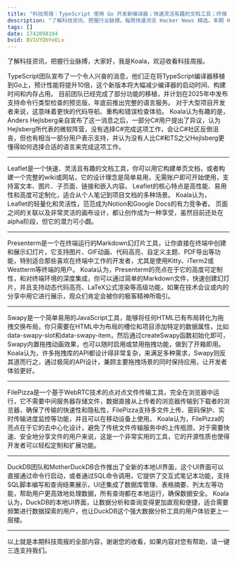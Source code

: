 ```yaml
---
title: "科技周报｜TypeScript 使用 Go 开发新编译器；快速灵活有趣的文档工具；终端 Markdown 幻灯片工具"
description: "了解科技资讯、把握行业脉搏。每周快速浏览 Hacker News 精选。本期 Hacker Newsletter 地址：https://buttondown.com/hacker-newsletter/archive/hacker-newsletter-737/"
tags: []
date: 1742098104
bvid: BV1UYQbYeELx
---
```

了解科技资讯，把握行业脉搏，大家好，我是Koala，欢迎收看科技周报。

TypeScript团队宣布了一个令人兴奋的消息，他们正在将TypeScript编译器移植到Go上，预计性能将提升10倍，这个新版本将大幅减少编译器的启动时间、构建时间和内存占用。
目前团队已经完成了部分功能的移植，并计划在2025年中发布支持命令行类型检查的预览版，年底前推出完整的语言服务。
对于大型项目开发者来说，这意味着更快的代码导航、重构和错误检查体验。
Koala认为有趣的是，Anders Hejlsberg亲自宣布了这一消息之后，一部分C#用户提出了异议，认为Hejlsberg所代表的微软阵营，没有选择C#完成这项工作，会让C#社区反倒沮丧，但也有相当一部分用户表示支持，并认为没有人比C#和TS之父Hejlsberg更懂得如何选择合适的语言来完成这项工作。

---

Leaflet是一个快速、灵活且有趣的文档工具，你可以用它构建单页文档，或者构建一个完整的wiki或网站，它的设计理念是简单易用，无需账户即可开始使用，支持富文本、图片、子页面、链接和嵌入内容。
Leaflet的核心特点是高性能、易用性和高度可定制化，适合从个人笔记到项目文档的多种场景。
Koala认为，Leaflet的轻量化和灵活性，范范成为Notion和Google Docs的有力竞争者。
页面之间的关联以及非常灵活的画布设计，都让创作成为一种享受，虽然目前还处在alpha阶段，但它的潜力可小觑。

---

Presenterm是一个在终端运行的Markdown幻灯片工具，让你直接在终端中创建和展示幻灯片，它支持图片、GIF动画、代码高亮、自定义主题、PDF导出等功能，特别适合那些喜欢在终端中工作的开发者，尤其是使用Kitty、iTerm2或Westterm等终端的用户。
Koala认为，Presenterm的亮点在于它的高度可定制性，和对终端环境的深度集成，你可以通过简单的Markdown文件，快速创建幻灯片，并且支持动态代码高亮、LaTeX公式渲染等高级功能，如果在技术会议或内的分享中用它进行展示，观众们肯定会被你的极客精神所吸引。

---

Swapy是一个简单易用的JavaScript工具，能够将任何HTML已有布局转化为拖拽交换布局，你只需要在HTML中为布局的槽位和项目添加特定的数据属性，比如data-swapy-slot和data-swapy-item，然后通过createSwapy函数初始化即可，Swapy内置拖拽动画效果，也可以随时启用或禁用拖拽功能，做到了开箱即用。
Koala认为，许多拖拽库的API都设计得非常复杂，来满足多种需求，Swapy则反其道而行之，通过极简的API设计，兼顾主要拖拽场景的同时保持应用，让开发者体验更好。

---

FilePizza是一个基于WebRTC技术的点对点文件传输工具，完全在浏览器中运行，它不需要中间服务器存储文件，数据直接从上传者的浏览器传输到下载者的浏览器，确保了传输的快速性和隐私性，FilePizza支持多文件上传、密码保护、实时传输进度监控等功能，并且可以在移动设备上使用。
Koala认为，FilePizza的亮点在于它的去中心化设计，避免了传统文件传输服务中的上传瓶颈，对于需要快速、安全地分享文件的用户来说，这是一个非常实用的工具，它的开源性质也使得开发者可以轻松定制和扩展功能。

---

DuckDB团队和MotherDuckDB合作推出了全新的本地UI界面，这个UI界面可以直接通过命令行启动，或者通过SQL命令调用，它提供了交互式笔记本功能，支持SQL脚本编写和查询结果展示，UI还集成了数据库管理、表格摘要、列太左等功能，帮助用户更高效地处理数据，所有查询都在本地运行，确保数据安全。
Koala认为，DuckDB的本地UI界面，让数据分析和查询变得更加直观和便捷，适合需要频繁进行数据探索的用户，也让DuckDB这个强大数据分析工具的用户体验更上一层楼。

---

以上就是本期科技周报的全部内容，谢谢您的收看，如果内容对您有帮助，请一键三连支持我们。

